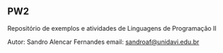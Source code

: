 ## PW2
Repositório de exemplos e atividades de Linguagens de Programação II

Autor: Sandro Alencar Fernandes
email: sandroaf@unidavi.edu.br